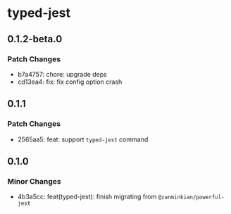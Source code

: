 # typed-jest

## 0.1.2-beta.0

### Patch Changes

- b7a4757: chore: upgrade deps
- cd13ea4: fix: fix config option crash

## 0.1.1

### Patch Changes

- 2565aa5: feat: support `typed-jest` command

## 0.1.0

### Minor Changes

- 4b3a5cc: feat(typed-jest): finish migrating from `@zanminkian/powerful-jest`
